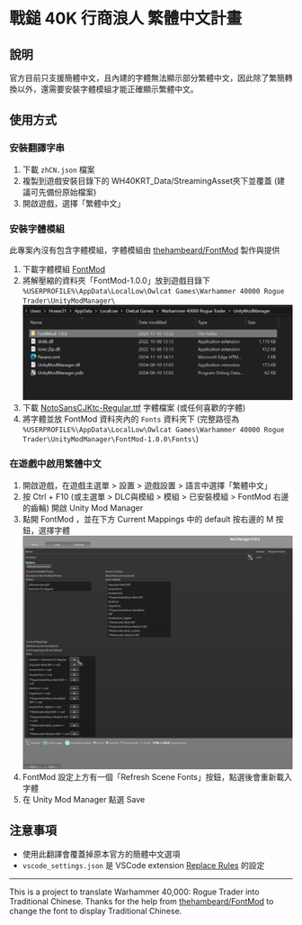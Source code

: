 # 戰鎚 40K 行商浪人 繁體中文計畫

## 說明

官方目前只支援簡體中文，且內建的字體無法顯示部分繁體中文，因此除了繁簡轉換以外，還需要安裝字體模組才能正確顯示繁體中文。

## 使用方式

### 安裝翻譯字串

1. 下載 `zhCN.json` 檔案
2. 複製到遊戲安裝目錄下的 WH40KRT_Data/StreamingAsset夾下並覆蓋 (建議可先備份原始檔案)
3. 開啟遊戲，選擇「繁體中文」

### 安裝字體模組

此專案內沒有包含字體模組，字體模組由 [thehambeard/FontMod](https://github.com/thehambeard/FontMod/) 製作與提供

1. 下載字體模組 [FontMod](https://github.com/thehambeard/FontMod/releases/tag/1.0.0)
2. 將解壓縮的資料夾「FontMod-1.0.0」放到遊戲目錄下 `%USERPROFILE%\AppData\LocalLow\Owlcat Games\Warhammer 40000 Rogue Trader\UnityModManager\`
  ![screenshot_fontModFolder](screenshot_fontModFolder.jpg)
3. 下載 [NotoSansCJKtc-Regular.ttf](NotoSansCJKtc-Regular.ttf) 字體檔案 (或任何喜歡的字體)
4. 將字體並放 FontMod 資料夾內的 `Fonts` 資料夾下 (完整路徑為 `%USERPROFILE%\AppData\LocalLow\Owlcat Games\Warhammer 40000 Rogue Trader\UnityModManager\FontMod-1.0.0\Fonts\`)

### 在遊戲中啟用繁體中文

1. 開啟遊戲，在遊戲主選單 > 設置 > 遊戲設置 > 語言中選擇「繁體中文」
2. 按 Ctrl + F10 (或主選單 > DLC與模組 > 模組 > 已安裝模組 > FontMod 右邊的齒輪) 開啟 Unity Mod Manager
3. 點開 FontMod ，並在下方 Current Mappings 中的 default 按右邊的 M 按鈕，選擇字體
    ![screenshot_fontModUMM](screenshot_fontModUMM.jpg)
4. FontMod 設定上方有一個「Refresh Scene Fonts」按鈕，點選後會重新載入字體
5. 在 Unity Mod Manager 點選 Save

## 注意事項

- 使用此翻譯會覆蓋掉原本官方的簡體中文選項
- `vscode_settings.json` 是 VSCode extension [Replace Rules](https://marketplace.visualstudio.com/items?itemName=bhughes339.replacerules) 的設定

---

This is a project to translate Warhammer 40,000: Rogue Trader into Traditional Chinese.  Thanks for the help from [thehambeard/FontMod](https://github.com/thehambeard/FontMod/) to change the font to display Traditional Chinese.
